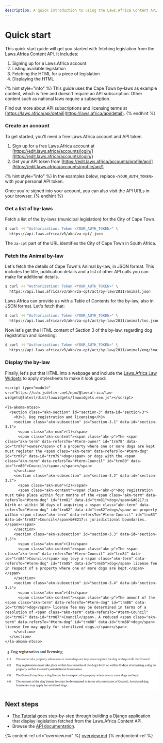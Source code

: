 ```yaml
---
description: A quick introduction to using the Laws.Africa Content API.
---
```


# Quick start

This quick start guide will get you started with fetching legislation from the Laws.Africa Content API. It includes:

1. Signing up for a Laws.Africa account
2. Listing available legislation
3. Fetching the HTML for a piece of legislation
4. Displaying the HTML

{% hint style="info" %}
This guide uses the Cape Town by-laws as example content, which is free and doesn't require an API subscription. Other content such as national laws require a subscription.

Find out more about API subscriptions and licensing terms at [https://laws.africa/api/detail](https://laws.africa/api/detail).
{% endhint %}

### Create an account

To get started, you'll need a free Laws.Africa account and API token.

1. Sign up for a free Laws.Africa account at [https://edit.laws.africa/accounts/login/](https://edit.laws.africa/accounts/login/)
2. Get your API token from [https://edit.laws.africa/accounts/profile/api/](https://edit.laws.africa/accounts/profile/api/)

{% hint style="info" %}
In the examples below, replace `<YOUR_AUTH_TOKEN>` with your personal API token.

Once you're signed into your account, you can also visit the API URLs in your browser.
{% endhint %}

### Get a list of by-laws

Fetch a list of the by-laws (municipal legislation) for the City of Cape Town.

```bash
$ curl -H "Authorization: Token <YOUR_AUTH_TOKEN>" \
  https://api.laws.africa/v3/akn/za-cpt/.json
```

The `za-cpt`  part of the URL identifies the City of Cape Town in South Africa.

### Fetch the Animal by-law

Let's fetch the details of Cape Town's Animal by-law, in JSON format. This includes the title, publication details and a list of other API calls you can make for additional details.

```bash
$ curl -H "Authorization: Token <YOUR_AUTH_TOKEN>" \
  https://api.laws.africa/v3/akn/za-cpt/act/by-law/2011/animal.json
```

Laws.Africa can provide us with a Table of Contents for the by-law, also in JSON format. Let's fetch that:

```bash
$ curl -H "Authorization: Token <YOUR_AUTH_TOKEN>" \
  https://api.laws.africa/v3/akn/za-cpt/act/by-law/2011/animal/toc.json
```

Now let's get the HTML content of Section 3 of the by-law, regarding dog registration and licensing:

```bash
$ curl -H "Authorization: Token <YOUR_AUTH_TOKEN>" \
  https://api.laws.africa/v3/akn/za-cpt/act/by-law/2011/animal/eng/!main~chp_2__sec_3
```

### Display the by-law

Finally, let's put that HTML into a webpage and include the [Laws.Africa Law Widgets](https://github.com/laws-africa/law-widgets/blob/main/core/README.md) to apply stylesheets to make it look good:

```markup
<script type="module" src="https://cdn.jsdelivr.net/npm/@lawsafrica/law-widgets@latest/dist/lawwidgets/lawwidgets.esm.js"></script>

<la-akoma-ntoso>
  <section class="akn-section" id="section-3" data-id="section-3">
    <h3>3. Dog registration and licensing</h3>
    <section class="akn-subsection" id="section-3.1" data-id="section-3.1">
      <span class="akn-num">(1)</span>
      <span class="akn-content"><span class="akn-p">The <span class="akn-term" data-refersTo="#term-owner" id="trm78" data-id="trm78">owner</span> of a property where one or more dogs are kept must register the <span class="akn-term" data-refersTo="#term-dog" id="trm79" data-id="trm79">dog</span> or dogs with the <span class="akn-term" data-refersTo="#term-Council" id="trm80" data-id="trm80">Council</span>.</span></span>
    </section>
    <section class="akn-subsection" id="section-3.2" data-id="section-3.2">
      <span class="akn-num">(2)</span>
      <span class="akn-content"><span class="akn-p">Dog registration must take place within four months of the <span class="akn-term" data-refersTo="#term-dog" id="trm81" data-id="trm81">dog</span>&#8217;s birth or within 30 days of acquiring a <span class="akn-term" data-refersTo="#term-dog" id="trm82" data-id="trm82">dog</span> on property within <span class="akn-term" data-refersTo="#term-Council" id="trm83" data-id="trm83">Council</span>&#8217;s jurisdictional boundaries.</span></span>
    </section>
    <section class="akn-subsection" id="section-3.3" data-id="section-3.3">
      <span class="akn-num">(3)</span>
      <span class="akn-content"><span class="akn-p">The <span class="akn-term" data-refersTo="#term-Council" id="trm84" data-id="trm84">Council</span> may levy a <span class="akn-term" data-refersTo="#term-dog" id="trm85" data-id="trm85">dog</span> license fee in respect of a property where one or more dogs are kept.</span></span>
    </section>
    <section class="akn-subsection" id="section-3.4" data-id="section-3.4">
      <span class="akn-num">(4)</span>
      <span class="akn-content"><span class="akn-p">The amount of the <span class="akn-term" data-refersTo="#term-dog" id="trm86" data-id="trm86">dog</span> license fee may be determined in terms of a resolution of <span class="akn-term" data-refersTo="#term-Council" id="trm87" data-id="trm87">Council</span>. A reduced <span class="akn-term" data-refersTo="#term-dog" id="trm88" data-id="trm88">dog</span> license fee may apply for sterilized dogs.</span></span>
    </section>
  </section>
</la-akoma-ntoso>
```

![](../.gitbook/assets/section-3-html.png)

## Next steps

* [The Tutorial](broken-reference) goes step-by-step through building a Django application that display legislation fetched from the Laws.Africa Content API.
* Browse the [API documentation](overview.md).

{% content-ref url="overview.md" %}
[overview.md](overview.md)
{% endcontent-ref %}
